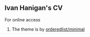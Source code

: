 ## Ivan Hanigan's CV

For online access

1. The theme is by [orderedlist/minimal](https://pages-themes.github.io/minimal/)
